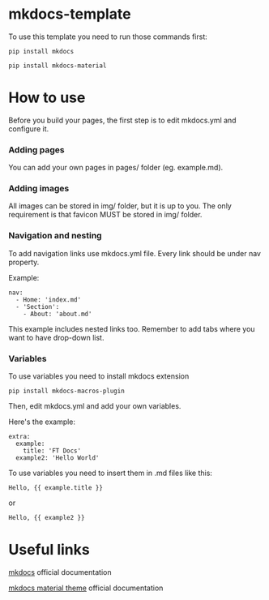 # mkdocs-template

To use this template you need to run those commands first:

```
pip install mkdocs
```
```
pip install mkdocs-material
```

# How to use

Before you build your pages, the first step is to edit mkdocs.yml and configure it.

### Adding pages

You can add your own pages in pages/ folder (eg. example.md).

### Adding images

All images can be stored in img/ folder, but it is up to you. The only requirement is that favicon MUST be stored in img/ folder.

### Navigation and nesting

To add navigation links use mkdocs.yml file. Every link should be under nav property. 

Example:
```
nav:
  - Home: 'index.md'
  - 'Section':
    - About: 'about.md'
```
This example includes nested links too. Remember to add tabs where you want to have drop-down list.

### Variables

To use variables you need to install mkdocs extension

```
pip install mkdocs-macros-plugin
```

Then, edit mkdocs.yml and add your own variables.

Here's the example: 
```
extra:
  example:
    title: 'FT Docs'
  example2: 'Hello World'
```

To use variables you need to insert them in .md files like this:
```
Hello, {{ example.title }}
```
or

```
Hello, {{ example2 }}
```
# Useful links

[mkdocs](https://www.mkdocs.org/) official documentation

[mkdocs material theme](https://squidfunk.github.io/mkdocs-material/getting-started/) official documentation
